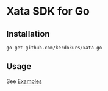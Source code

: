 # Xata SDK for Go

## Installation

`go get github.com/kerdokurs/xata-go`

## Usage

See [Examples](examples)
